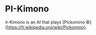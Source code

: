 # PI-Kimono

$\pi$-Kimono is an AI that plays [Pickomino ©]{https://fr.wikipedia.org/wiki/Pickomino}.
